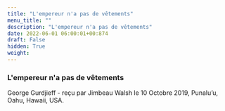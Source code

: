 ```yaml
---
title: "L'empereur n'a pas de vêtements"
menu_title: ""
description: "L'empereur n'a pas de vêtements"
date: 2022-06-01 06:00:01+00:874
draft: False
hidden: True
weight:
---
```

### L'empereur n'a pas de vêtements

George Gurdjieff - reçu par Jimbeau Walsh le 10 Octobre 2019, Punalu’u, Oahu, Hawaii, USA.



